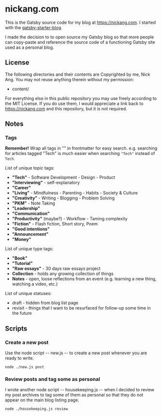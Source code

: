 # nickang.com

This is the Gatsby source code for my blog at <https://nickang.com>. I started with the [gatsby-starter-blog](https://github.com/gatsbyjs/gatsby-starter-blog).

I made the decision to to open source my Gatsby blog so that more people can copy-paste and reference the source code of a functioning Gatsby site used as a personal blog.

## License

The following directories and their contents are Copyrighted by me, Nick Ang. You may not reuse anything therein without my permission:

- content/

For everything else in this public repository you may use freely according to the MIT License. If you do use them, I would appreciate a link back to <https://nickang.com> and this repository, but it is not required.

## Notes

### Tags

**Remember!** Wrap all tags in "" in frontmatter for easy search. e.g. searching for articles tagged "Tech" is much easier when searching `"Tech"` instead of `Tech`.

List of unique topic tags:

- **"Tech"** - Software Development - Design - Product
- **"Interviewing"** - self-explanatory
- **"Career"**
- **"Living"** - Mindfulness - Parenting - Habits - Society & Culture
- **"Creativity"** - Writing - Blogging - Problem Solving
- **"PKM"** - Note Taking
- **"Leadership"**
- **"Communication"**
- **"Productivity"** (maybe?) - Workflow - Taming complexity
- **"Fiction"** - Flash fiction, Short story, Poem
- **"Good intentions"**
- **"Announcement"**
- **"Money"**

List of unique type tags:

- **"Book"**
- **"Tutorial"**
- **"Raw essays"** - 30 days raw essays project
- **Collection** - holds any growing collection of things
- **Notes** - open, loose reflections from an event (e.g. learning a new thing, watching a video, etc.)

List of unique statuses:

- draft - hidden from blog list page
- revisit - things that I want to be resurfaced for follow-up some time in the future

## Scripts

### Create a new post

Use the node script -- new.js -- to create a new post whenever you are ready to write.

```shell
node ./new.js post
```

### Review posts and tag some as personal

I wrote another node script -- housekeeping.js -- when I decided to review my post archives to tag some of them as personal so that they do not appear on the main blog listing page.

```shell
node ./housekeeping.js review
```
